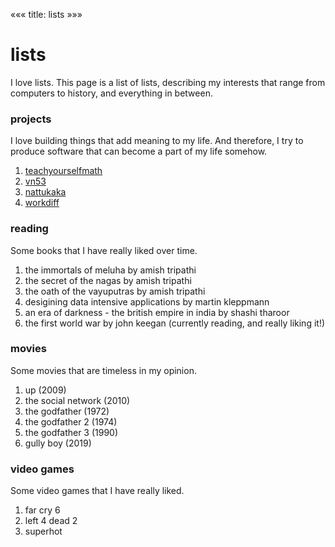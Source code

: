«««
title: lists
»»»

# lists

I love lists. This page is a list of lists, describing my interests that range from computers to history, and everything in between.

### projects

I love building things that add meaning to my life. And therefore, I try to produce software that can become a part of my life somehow.

1. [teachyourselfmath](https://teachyourselfmath.app/)
2. [vn53](https://github.com/viveknathani/vn53)
3. [nattukaka](https://nattukaka.dev/)
4. [workdiff](https://github.com/viveknathani/workdiff)

### reading

Some books that I have really liked over time.

1. the immortals of meluha by amish tripathi
2. the secret of the nagas by amish tripathi
3. the oath of the vayuputras by amish tripathi
4. desigining data intensive applications by martin kleppmann
5. an era of darkness - the british empire in india by shashi tharoor
6. the first world war by john keegan (currently reading, and really liking it!)

### movies

Some movies that are timeless in my opinion.

1. up (2009)
2. the social network (2010)
3. the godfather (1972)
4. the godfather 2 (1974)
5. the godfather 3 (1990)
6. gully boy (2019)

### video games

Some video games that I have really liked.

1. far cry 6
2. left 4 dead 2
3. superhot
